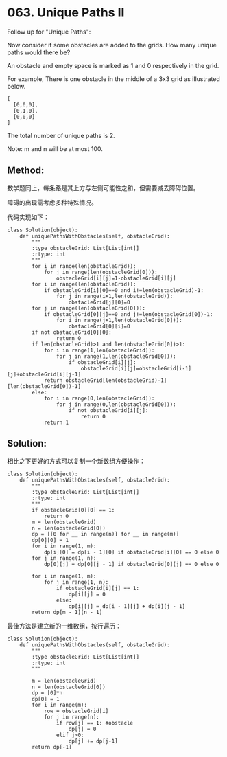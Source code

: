# 063. Unique Paths II

Follow up for "Unique Paths":

Now consider if some obstacles are added to the grids. How many unique paths would there be?

An obstacle and empty space is marked as 1 and 0 respectively in the grid.

For example,
There is one obstacle in the middle of a 3x3 grid as illustrated below.

    [
      [0,0,0],
      [0,1,0],
      [0,0,0]
    ]

The total number of unique paths is 2.

Note: m and n will be at most 100.

## Method:
数学题同上，每条路是其上方与左侧可能性之和，但需要减去障碍位置。

障碍的出现需考虑多种特殊情况。

代码实现如下：

    class Solution(object):
        def uniquePathsWithObstacles(self, obstacleGrid):
            """
            :type obstacleGrid: List[List[int]]
            :rtype: int
            """
            for i in range(len(obstacleGrid)):
                for j in range(len(obstacleGrid[0])):
                    obstacleGrid[i][j]=1-obstacleGrid[i][j]
            for i in range(len(obstacleGrid)):
                if obstacleGrid[i][0]==0 and i!=len(obstacleGrid)-1:
                    for j in range(i+1,len(obstacleGrid)):
                        obstacleGrid[j][0]=0
            for j in range(len(obstacleGrid[0])):
                if obstacleGrid[0][j]==0 and j!=len(obstacleGrid[0])-1:
                    for i in range(j+1,len(obstacleGrid[0])):
                        obstacleGrid[0][i]=0
            if not obstacleGrid[0][0]:
                    return 0
            if len(obstacleGrid)>1 and len(obstacleGrid[0])>1:
                for i in range(1,len(obstacleGrid)):
                    for j in range(1,len(obstacleGrid[0])):
                        if obstacleGrid[i][j]:
                            obstacleGrid[i][j]=obstacleGrid[i-1][j]+obstacleGrid[i][j-1]
                return obstacleGrid[len(obstacleGrid)-1][len(obstacleGrid[0])-1]
            else:
                for i in range(0,len(obstacleGrid)):
                    for j in range(0,len(obstacleGrid[0])):
                        if not obstacleGrid[i][j]:
                            return 0
                return 1
      
## Solution:
相比之下更好的方式可以复制一个新数组方便操作：

    class Solution(object):
        def uniquePathsWithObstacles(self, obstacleGrid):
            """
            :type obstacleGrid: List[List[int]]
            :rtype: int
            """
            if obstacleGrid[0][0] == 1:
                return 0
            m = len(obstacleGrid)
            n = len(obstacleGrid[0])
            dp = [[0 for __ in range(n)] for __ in range(m)]
            dp[0][0] = 1
            for i in range(1, m):
                dp[i][0] = dp[i - 1][0] if obstacleGrid[i][0] == 0 else 0
            for j in range(1, n):
                dp[0][j] = dp[0][j - 1] if obstacleGrid[0][j] == 0 else 0
                
            for i in range(1, m):
                for j in range(1, n):
                    if obstacleGrid[i][j] == 1:
                        dp[i][j] = 0
                    else:
                        dp[i][j] = dp[i - 1][j] + dp[i][j - 1]
            return dp[m - 1][n - 1]
            
最佳方法是建立新的一维数组，按行遍历：

    class Solution(object):
        def uniquePathsWithObstacles(self, obstacleGrid):
            """
            :type obstacleGrid: List[List[int]]
            :rtype: int
            """
            
            m = len(obstacleGrid)
            n = len(obstacleGrid[0])
            dp = [0]*n
            dp[0] = 1
            for i in range(m):
                row = obstacleGrid[i]
                for j in range(n):
                    if row[j] == 1: #obstacle
                        dp[j] = 0
                    elif j>0:
                        dp[j] += dp[j-1]
            return dp[-1]